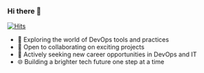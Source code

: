 ### Hi there 👋
[![Hits](https://hits.seeyoufarm.com/api/count/incr/badge.svg?url=https%3A%2F%2Fgithub.com%2Fvitalikys%2Fhit-counter&count_bg=%2379C83D&title_bg=%23555555&icon=python.svg&icon_color=%23E7E7E7&title=Views+Since+Oct+2023&edge_flat=false)](https://hits.seeyoufarm.com)

- 🚀 Exploring the world of DevOps tools and practices
- 🤝 Open to collaborating on exciting projects
- 💼 Actively seeking new career opportunities in DevOps and IT
- 🌐 Building a brighter tech future one step at a time
<!--
**Vitalikys/Vitalikys** is a ✨ _special_ ✨ repository because its `README.md` (this file) appears on your GitHub profile.
- 🔭 I’m currently working on ...
- 🌱 I’m currently learning ...
- 👯 I’m looking to collaborate on ...
- 🤔 I’m looking for help with ...
- 💬 Ask me about ...
- 📫 How to reach me: ...
- 😄 Pronouns: ...
- ⚡ Fun fact: ...
-->
